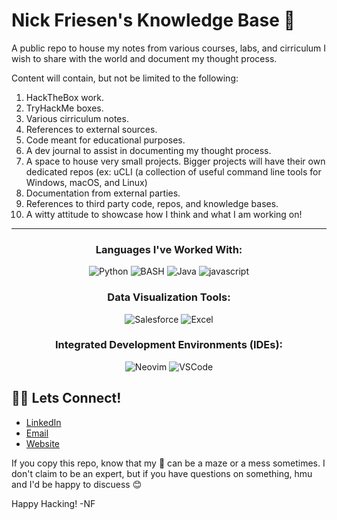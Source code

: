 # Nick Friesen's Knowledge Base 🧠
A public repo to house my notes from various courses, labs, and cirriculum I wish to share with the world and document my thought process.

Content will contain, but not be limited to the following:
1. HackTheBox work.
2. TryHackMe boxes.
3. Various cirriculum notes.
4. References to external sources.
5. Code meant for educational purposes.
6. A dev journal to assist in documenting my thought process.
7. A space to house very small projects. Bigger projects will have their own dedicated repos (ex: uCLI (a collection of useful command line tools for Windows, macOS, and Linux)
8. Documentation from external parties.
9. References to third party code, repos, and knowledge bases.
10. A witty attitude to showcase how I think and what I am working on!

---

<p align="center">
<h3 align="center">Languages I've Worked With:</h3>
<p align="center">
    <img src="https://img.shields.io/badge/Python-3776AB?style=for-the-badge&logo=python&logoColor=white" alt="Python">
    <img src="https://img.shields.io/badge/BASH-13A13A?style=for-the-badge&logo=gnubash&logoColor=white" alt="BASH">
    <img src="https://img.shields.io/badge/Java-ED8B00?style=for-the-badge&logo=coffeescript&logoColor=white" alt="Java">
    <img src="https://img.shields.io/badge/JS-F7DF1E?style=for-the-badge&logo=javascript&logoColor=white" alt="javascript">
 
 
 
<p align="center">
<h3 align="center">Data Visualization Tools:</h3>
<p align="center">
    <img src="https://img.shields.io/badge/Salesforce-00A1E0?style=for-the-badge&logo=Salesforce&logoColor=white" alt="Salesforce">
    <img src="https://img.shields.io/badge/MS_Excel-217346?style=for-the-badge&logo=microsoftexcel&logoColor=white" alt="Excel">


<p align="center">
<h3 align="center">Integrated Development Environments (IDEs):</h3>
<p align="center">
    <img src="https://img.shields.io/badge/NeoVim-8A2BE2.svg?style=for-the-badge&logo=neovim&logoColor=white" alt="Neovim">
    <img src="https://img.shields.io/badge/VSCode-0078D4?style=for-the-badge&logo=visual%20studio%20code&logoColor=white" alt="VSCode">

## 🤙🏻 Lets Connect!
- [LinkedIn](https://www.linkedin.com/in/nicholas-friesen-046969169/)
- [Email](mailto:nfriesen26@gmail.com)
- [Website](https://nickyfr33ze.me/)


If you copy this repo, know that my 🧠 can be a maze or a mess sometimes. I don't claim to be an expert, but if you have questions on something, hmu and I'd be happy to discuess 😊

Happy Hacking!
-NF
